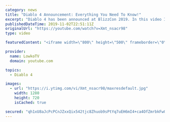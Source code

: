 ```yaml
---
category: news
title: "Diablo 4 Announcement: Everything You Need To Know!"
excerpt: "Diablo 4 has been announced at BlizzCon 2019. In this video I go over everything you need to know about this upcoming Blizzard Entertainment game."
publishedDateTime: 2019-11-02T22:51:11Z
originalUrl: "https://youtube.com/watch?v=Xmt_nsacr98"
type: video

featuredContent: "<iframe width=\"800\" height=\"500\" frameborder=\"0\" src=\"https://www.youtube.com/embed/Xmt_nsacr98\" allow=\"accelerometer; autoplay; encrypted-media; gyroscope; picture-in-picture\" allowfullscreen></iframe>"

provider:
  name: LowkoTV
  domain: youtube.com

topics:
  - Diablo 4

images:
  - url: "https://i.ytimg.com/vi/Xmt_nsacr98/maxresdefault.jpg"
    width: 1280
    height: 720
    isCached: true

secured: "qh1xU8aJcPcPCnJZxxQix542tjc8Zhuob9sPtYq7uEH6mI4+ca4OfZmrbkFwQ0Ov/DlrZi8B5miSo88QdryyJwxczcvnbWwXfHhrQfKq3U/moMnUy5dImkaUZqLh+OHWGh16qQZSnQSx1So9wVpFQ+H+WGzXrqUZtBbYHzR/ack2Fzet7CXf94CW6cWf6tTTWzpkSoygxXbsQjEArFGi9mZmydEmBcRMK7JGtkvRl9OS8ylgwijj3z4HOr6NwG5QTqqt+u320gQ3aqwdRr7vM05m1P8yyTRO/FOrb5oJgdUISMmnhhwliFNFiwtjjZBWPnLxHUXVQK//CzB5qYmwoN/slSj6OqvYT3PcvSNGEYEOH0qTAcSFWfdB+iBd9wow8DYIQ1Vs9Oe8IWCjF8miopAHZqljhQdlLwKS3F57H4vlu3na3tFxVlsuhLfdXGtN;gU0XKKwVFhwNBiSwLz/SxQ=="
---
```


